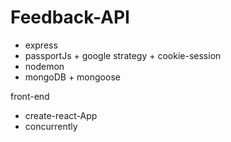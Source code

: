 # Feedback-API

- express
- passportJs + google strategy + cookie-session
- nodemon
- mongoDB + mongoose

front-end

- create-react-App
- concurrently
